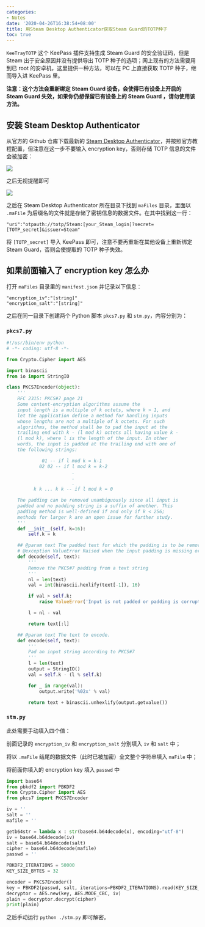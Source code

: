 ```yaml
---
categories:
- Notes
date: '2020-04-26T16:38:54+08:00'
title: 用Steam Desktop Authenticator获取Steam Guard的TOTP种子
toc: true
---
```


`KeeTrayTOTP` 这个 KeePass 插件支持生成 Steam Guard 的安全验证码，但是 Steam 出于安全原因并没有提供导出 TOTP 种子的选项；网上现有的方法需要用到已 root 的安卓机，这里提供一种方法，可以在 PC 上直接获取 TOTP 种子，继而导入进 KeePass 里。

**注意：这个方法会重新绑定 Steam Guard 设备，会使得已有设备上开启的 Steam Guard 失效，如果你仍想保留已有设备上的 Steam Guard ，请勿使用该方法。**

<!--more-->

## 安装 Steam Desktop Authenticator

从官方的 Github 仓库下载最新的 [Steam Desktop Authenticator](https://github.com/Jessecar96/SteamDesktopAuthenticator/releases)，并按照官方教程配置，但注意在这一步不要输入 encryption key，否则存储 TOTP 信息的文件会被加密：

![](https://i.loli.net/2020/04/26/KJTMbls9p7HyAWj.png)

之后无视提醒即可

![](https://i.loli.net/2020/04/26/A42LEHgur5xvzqw.png)

之后在 Steam Desktop Authenticator 所在目录下找到 `maFiles` 目录，里面以 `.maFile` 为后缀名的文件就是存储了密钥信息的数据文件。在其中找到这一行：

```
"uri":"otpauth://totp/Steam:[your_Steam_login]?secret=[TOTP_secret]&issuer=Steam"
```

将 `[TOTP_secret]` 导入 KeePass 即可，注意不要再重新在其他设备上重新绑定 Steam Guard，否则会使提取的 TOTP 种子失效。

## 如果前面输入了 encryption key 怎么办

打开 `maFiles` 目录里的 `manifest.json` 并记录以下信息：

```
"encryption_iv":"[string]"
"encryption_salt":"[string]"
```

之后在同一目录下创建两个 Python 脚本 `pkcs7.py` 和 `stm.py`，内容分别为：

### `pkcs7.py` 

```python
#!/usr/bin/env python
# -*- coding: utf-8 -*-

from Crypto.Cipher import AES

import binascii
from io import StringIO

class PKCS7Encoder(object):
    '''
    RFC 2315: PKCS#7 page 21
    Some content-encryption algorithms assume the
    input length is a multiple of k octets, where k > 1, and
    let the application define a method for handling inputs
    whose lengths are not a multiple of k octets. For such
    algorithms, the method shall be to pad the input at the
    trailing end with k - (l mod k) octets all having value k -
    (l mod k), where l is the length of the input. In other
    words, the input is padded at the trailing end with one of
    the following strings:

             01 -- if l mod k = k-1
            02 02 -- if l mod k = k-2
                        .
                        .
                        .
          k k ... k k -- if l mod k = 0

    The padding can be removed unambiguously since all input is
    padded and no padding string is a suffix of another. This
    padding method is well-defined if and only if k < 256;
    methods for larger k are an open issue for further study.
    '''
    def __init__(self, k=16):
        self.k = k

    ## @param text The padded text for which the padding is to be removed.
    # @exception ValueError Raised when the input padding is missing or corrupt.
    def decode(self, text):
        '''
        Remove the PKCS#7 padding from a text string
        '''
        nl = len(text)
        val = int(binascii.hexlify(text[-1]), 16)

        if val > self.k:
            raise ValueError('Input is not padded or padding is corrupt')

        l = nl - val

        return text[:l]

    ## @param text The text to encode.
    def encode(self, text):
        '''
        Pad an input string according to PKCS#7
        '''
        l = len(text)
        output = StringIO()
        val = self.k - (l % self.k)

        for _ in range(val):
            output.write('%02x' % val)

        return text + binascii.unhexlify(output.getvalue())
```

### `stm.py`

此处需要手动填入四个值：

前面记录的 `encryption_iv` 和 `encryption_salt` 分别填入 `iv` 和 `salt` 中；

将以 `.maFile` 结尾的数据文件（此时已被加密）全文整个字符串填入 `maFile` 中；

将前面你填入的 encryption key 填入 `passwd` 中

```python
import base64
from pbkdf2 import PBKDF2
from Crypto.Cipher import AES
from pkcs7 import PKCS7Encoder

iv = ''
salt = ''
mafile = ''

getb64str = lambda x : str(base64.b64decode(x), encoding="utf-8")
iv = base64.b64decode(iv)
salt = base64.b64decode(salt)
cipher = base64.b64decode(mafile)
passwd = ''

PBKDF2_ITERATIONS = 50000
KEY_SIZE_BYTES = 32

encoder = PKCS7Encoder()
key = PBKDF2(passwd, salt, iterations=PBKDF2_ITERATIONS).read(KEY_SIZE_BYTES)
decryptor = AES.new(key, AES.MODE_CBC, iv)
plain = decryptor.decrypt(cipher)
print(plain)
```

之后手动运行 `python ./stm.py` 即可解密。
